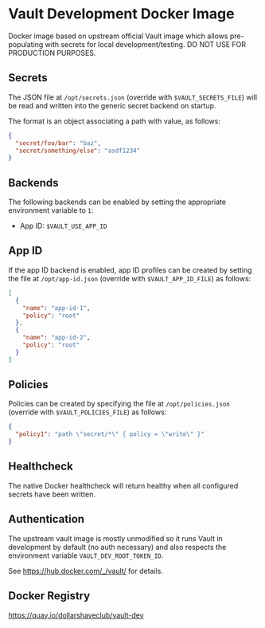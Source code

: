 # Vault Development Docker Image

Docker image based on upstream official Vault image which allows pre-populating with
secrets for local development/testing. DO NOT USE FOR PRODUCTION PURPOSES.

Secrets
-------

The JSON file at `/opt/secrets.json` (override with
`$VAULT_SECRETS_FILE`) will be read and written into the generic
secret backend on startup.

The format is an object associating a path with value, as follows:

```json
{
  "secret/foo/bar": "baz",
  "secret/something/else": "asdf1234"
}

```

Backends
--------

The following backends can be enabled by setting the appropriate
environment variable to `1`:
- App ID: `$VAULT_USE_APP_ID`

App ID
------

If the app ID backend is enabled, app ID profiles can be created by
setting the file at `/opt/app-id.json` (override with
`$VAULT_APP_ID_FILE`) as follows:

```json
[
  {
    "name": "app-id-1",
    "policy": "root"
  },
  {
    "name": "app-id-2",
    "policy": "root"
  }
]
```

Policies
--------

Policies can be created by specifying the file at `/opt/policies.json`
(override with `$VAULT_POLICIES_FILE`) as follows:

```json
{
  "policy1": "path \"secret/*\" { policy = \"write\" }"
}
```

Healthcheck
-----------
The native Docker healthcheck will return healthy when all configured secrets have been
written.

Authentication
--------------

The upstream vault image is mostly unmodified so it runs Vault in development by
default (no auth necessary) and also respects the environment variable ``VAULT_DEV_ROOT_TOKEN_ID``.

See https://hub.docker.com/_/vault/ for details.

Docker Registry
---------------

https://quay.io/dollarshaveclub/vault-dev
